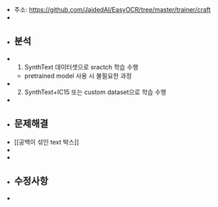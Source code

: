 - 주소: https://github.com/JaidedAI/EasyOCR/tree/master/trainer/craft
-
- ## 분석
- 1) SynthText 데이터셋으로 sractch 학습 수행
	- pretrained model 사용 시 불필요한 과정
- 2) SynthText+IC15 또는 custom dataset으로 학습 수행
-
- ## 문제해결
- [[공백이 섞인 text 박스]]
-
-
- ## 수정사항
-